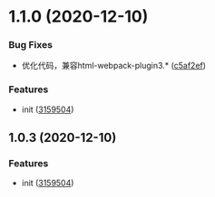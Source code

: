 # 1.1.0 (2020-12-10)


### Bug Fixes

* 优化代码，兼容html-webpack-plugin3.* ([c5af2ef](https://github.com/Vinsea/extra-jsfile-webpack-plugin/commit/c5af2ef42547e2840617ea73538416829b735137))


### Features

* init ([3159504](https://github.com/Vinsea/extra-jsfile-webpack-plugin/commit/3159504bd4a1e53473a6f4e71c535606e5c62336))



## 1.0.3 (2020-12-10)


### Features

* init ([3159504](https://github.com/Vinsea/extra-jsfile-webpack-plugin/commit/3159504bd4a1e53473a6f4e71c535606e5c62336))



